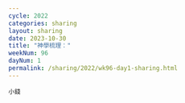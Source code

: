 ```yaml
---
cycle: 2022
categories: sharing
layout: sharing
date: 2023-10-30
title: "神學梳理："
weekNum: 96
dayNum: 1
permalink: /sharing/2022/wk96-day1-sharing.html
---
```


[](https://eccseattle.github.io/media/sharing/2022/wk096/2023-10-30-bin.m4a)

`小錢`
